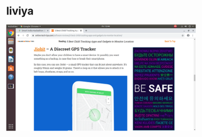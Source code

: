 # liviya

![ADF](https://github.com/LIVIYA-02/liviya/blob/main/img/Screenshot%20from%202022-02-11%2015-44-10.png?raw=true)

